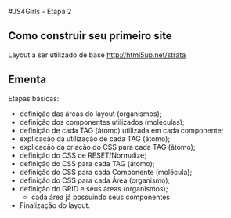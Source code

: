 #JS4Girls - Etapa 2

## Como construir seu primeiro site

Layout a ser utilizado de base http://html5up.net/strata

## Ementa

Etapas básicas:

- definição das áreas do layout (organismos);
- definição dos componentes utilizados (moléculas);
- definição de cada TAG (átomo) utilizada em cada componente;
- explicação da utilização de cada TAG (átomo);
- explicação da criação do CSS para cada TAG (átomo);
- definição do CSS de RESET/Normalize;
- definição do CSS para cada TAG (átomo);
- definição do CSS para cada Componente (molécula);
- definição do CSS para cada Área (organismo);
- definição do GRID e seus áreas (organismos);
  - cada área já possuindo seus componentes
- Finalização do layout.